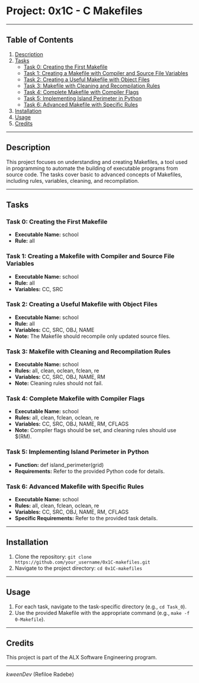 # Project: 0x1C - C Makefiles

---

## Table of Contents

1. [Description](#description)
2. [Tasks](#tasks)
    - [Task 0: Creating the First Makefile](#task-0)
    - [Task 1: Creating a Makefile with Compiler and Source File Variables](#task-1)
    - [Task 2: Creating a Useful Makefile with Object Files](#task-2)
    - [Task 3: Makefile with Cleaning and Recompilation Rules](#task-3)
    - [Task 4: Complete Makefile with Compiler Flags](#task-4)
    - [Task 5: Implementing Island Perimeter in Python](#task-5)
    - [Task 6: Advanced Makefile with Specific Rules](#task-6)
3. [Installation](#installation)
4. [Usage](#usage)
5. [Credits](#credits)

---

## Description<a name="description"></a>

This project focuses on understanding and creating Makefiles, a tool used in programming to automate the building of executable programs from source code. The tasks cover basic to advanced concepts of Makefiles, including rules, variables, cleaning, and recompilation.

---

## Tasks<a name="tasks"></a>

### Task 0: Creating the First Makefile<a name="task-0"></a>

- **Executable Name:** school
- **Rule:** all

### Task 1: Creating a Makefile with Compiler and Source File Variables<a name="task-1"></a>

- **Executable Name:** school
- **Rule:** all
- **Variables:** CC, SRC

### Task 2: Creating a Useful Makefile with Object Files<a name="task-2"></a>

- **Executable Name:** school
- **Rule:** all
- **Variables:** CC, SRC, OBJ, NAME
- **Note:** The Makefile should recompile only updated source files.

### Task 3: Makefile with Cleaning and Recompilation Rules<a name="task-3"></a>

- **Executable Name:** school
- **Rules:** all, clean, oclean, fclean, re
- **Variables:** CC, SRC, OBJ, NAME, RM
- **Note:** Cleaning rules should not fail.

### Task 4: Complete Makefile with Compiler Flags<a name="task-4"></a>

- **Executable Name:** school
- **Rules:** all, clean, fclean, oclean, re
- **Variables:** CC, SRC, OBJ, NAME, RM, CFLAGS
- **Note:** Compiler flags should be set, and cleaning rules should use $(RM).

### Task 5: Implementing Island Perimeter in Python<a name="task-5"></a>

- **Function:** def island_perimeter(grid)
- **Requirements:** Refer to the provided Python code for details.

### Task 6: Advanced Makefile with Specific Rules<a name="task-6"></a>

- **Executable Name:** school
- **Rules:** all, clean, fclean, oclean, re
- **Variables:** CC, SRC, OBJ, NAME, RM, CFLAGS
- **Specific Requirements:** Refer to the provided task details.

---

## Installation<a name="installation"></a>

1. Clone the repository: `git clone https://github.com/your_username/0x1C-makefiles.git`
2. Navigate to the project directory: `cd 0x1C-makefiles`

---

## Usage<a name="usage"></a>

1. For each task, navigate to the task-specific directory (e.g., `cd Task_0`).
2. Use the provided Makefile with the appropriate command (e.g., `make -f 0-Makefile`).

---

## Credits<a name="credits"></a>

This project is part of the ALX Software Engineering program.

---
_kweenDev_
(Refiloe Radebe)
